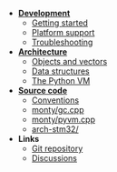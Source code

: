 - **[Development](dev/README.md)**
  - [Getting started](dev/getting-started.md)
  - [Platform support](dev/platform-support.md)
  - [Troubleshooting](dev/troubleshooting.md)
- **[Architecture](arch/README.md)**
  - [Objects and vectors](arch/objects-and-vectors.md)
  - [Data structures](arch/data-structures.md)
  - [The Python VM](arch/the-python-vm.md)
- **[Source code](src/README.md)**
  - [Conventions](src/conventions.md)
  - [monty/gc.cpp](src/monty-gc.md)
  - [monty/pyvm.cpp](src/monty-pyvm.md)
  - [arch-stm32/](src/arch-stm32.md)
- **Links**
  - [Git repository](https://github.com/jeelabs/monty)
  - [Discussions](https://github.com/jeelabs/monty/discussions)
